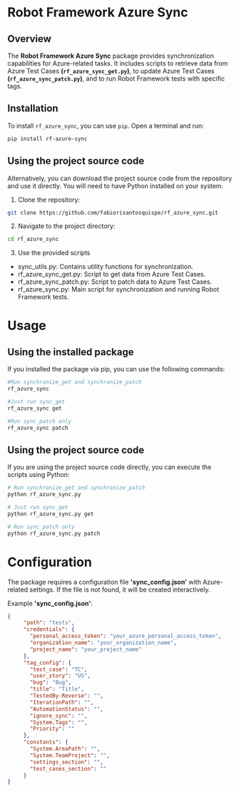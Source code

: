 # Robot Framework Azure Sync 

## Overview

The **Robot Framework Azure Sync** package provides synchronization capabilities for Azure-related tasks. It includes scripts to retrieve data from Azure Test Cases **(`rf_azure_sync_get.py`)**, to update Azure Test Cases **(`rf_azure_sync_patch.py`)**, and to run Robot Framework tests with specific tags.

## Installation

To install `rf_azure_sync`, you can use `pip`. Open a terminal and run:

```bash
pip install rf-azure-sync
```

## Using the project source code

Alternatively, you can download the project source code from the repository and use it directly. You will need to have Python installed on your system.

1. Clone the repository:

```bash
git clone https://github.com/fabiorisantosquispe/rf_azure_sync.git
```

2. Navigate to the project directory:

```bash
cd rf_azure_sync
```
3. Use the provided scripts

- sync_utils.py: Contains utility functions for synchronization.
- rf_azure_sync_get.py: Script to get data from Azure Test Cases.
- rf_azure_sync_patch.py: Script to patch data to Azure Test Cases.
- rf_azure_sync.py: Main script for synchronization and running Robot Framework tests.


# Usage
## Using the installed package
If you installed the package via pip, you can use the following commands:

```bash
#Run synchronize_get and synchronize_patch
rf_azure_sync

#Just run sync_get
rf_azure_sync get

#Run sync_patch only
rf_azure_sync patch
```

## Using the project source code
If you are using the project source code directly, you can execute the scripts using Python:

```bash
# Run synchronize_get and synchronize_patch
python rf_azure_sync.py

# Just run sync_get
python rf_azure_sync.py get

# Run sync_patch only
python rf_azure_sync.py patch
```

# Configuration
The package requires a configuration file **'sync_config.json'** with Azure-related settings. If the file is not found, it will be created interactively.

Example **'sync_config.json'**:
```JSON
{
     "path": "tests",
     "credentials": {
       "personal_access_token": "your_azure_personal_access_token",
       "organization_name": "your_organization_name",
       "project_name": "your_project_name"
     },
     "tag_config": {
       "test_case": "TC",
       "user_story": "US",
       "bug": "Bug",
       "title": "Title",
       "TestedBy-Reverse": "",
       "IterationPath": "",
       "AutomationStatus": "",
       "ignore_sync": "",
       "System.Tags": "",
       "Priority": ""
     },
     "constants": {
       "System.AreaPath": "",
       "System.TeamProject": "",
       "settings_section": "",
       "test_cases_section": ""
     }
}
```
